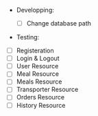 * Developping:
  - [ ] Change database path
 
 
* Testing:
 - [ ] Registeration
 - [ ] Login & Logout
 - [ ] User Resource
 - [ ] Meal Resource
 - [ ] Meals Resource
 - [ ] Transporter Resource
 - [ ] Orders Resource
 - [ ] History Resource
